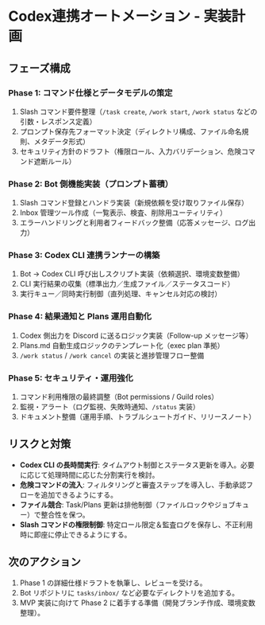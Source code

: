 # Codex連携オートメーション - 実装計画

## フェーズ構成

### Phase 1: コマンド仕様とデータモデルの策定
1. Slash コマンド要件整理（`/task create`, `/work start`, `/work status` などの引数・レスポンス定義）
2. プロンプト保存先フォーマット決定（ディレクトリ構成、ファイル命名規則、メタデータ形式）
3. セキュリティ方針のドラフト（権限ロール、入力バリデーション、危険コマンド遮断ルール）

### Phase 2: Bot 側機能実装（プロンプト蓄積）
1. Slash コマンド登録とハンドラ実装（新規依頼を受け取りファイル保存）
2. Inbox 管理ツール作成（一覧表示、検査、削除用ユーティリティ）
3. エラーハンドリングと利用者フィードバック整備（応答メッセージ、ログ出力）

### Phase 3: Codex CLI 連携ランナーの構築
1. Bot → Codex CLI 呼び出しスクリプト実装（依頼選択、環境変数整備）
2. CLI 実行結果の収集（標準出力／生成ファイル／ステータスコード）
3. 実行キュー／同時実行制御（直列処理、キャンセル対応の検討）

### Phase 4: 結果通知と Plans 運用自動化
1. Codex 側出力を Discord に送るロジック実装（Follow-up メッセージ等）
2. Plans.md 自動生成ロジックのテンプレート化（exec plan 準拠）
3. `/work status` / `/work cancel` の実装と進捗管理フロー整備

### Phase 5: セキュリティ・運用強化
1. コマンド利用権限の最終調整（Bot permissions / Guild roles）
2. 監視・アラート（ログ監視、失敗時通知、`/status` 実装）
3. ドキュメント整備（運用手順、トラブルシュートガイド、リリースノート）

## リスクと対策
- **Codex CLI の長時間実行**: タイムアウト制御とステータス更新を導入。必要に応じて処理時間に応じた分割実行を検討。  
- **危険コマンドの流入**: フィルタリングと審査ステップを導入し、手動承認フローを追加できるようにする。  
- **ファイル競合**: Task/Plans 更新は排他制御（ファイルロックやジョブキュー）で整合性を保つ。  
- **Slash コマンドの権限制御**: 特定ロール限定＆監査ログを保存し、不正利用時に即座に停止できるようにする。

## 次のアクション
1. Phase 1 の詳細仕様ドラフトを執筆し、レビューを受ける。  
2. Bot リポジトリに `tasks/inbox/` など必要なディレクトリを追加する。  
3. MVP 実装に向けて Phase 2 に着手する準備（開発ブランチ作成、環境変数整理）。
